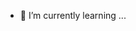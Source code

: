 
- 🌱 I’m currently learning ...


<!---
Predatorkz77/Predatorkz77 is a ✨ special ✨ repository because its `README.md` (this file) appears on your GitHub profile.
You can click the Preview link to take a look at your changes.
--->
